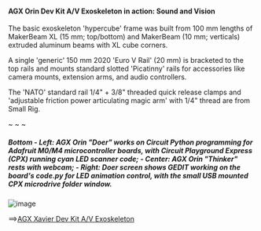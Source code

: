 #### **AGX Orin Dev Kit A/V Exoskeleton in action: Sound and Vision**

The basic exoskeleton 'hypercube' frame was built from 100 mm lengths of MakerBeam XL (15 mm; top/bottom) and MakerBeam (10 mm; verticals) extruded aluminum beams with XL cube corners.

A single 'generic' 150 mm 2020 'Euro V Rail' (20 mm) is bracketed to the top rails and mounts standard slotted 'Picatinny' rails for accessories like camera mounts, extension arms, and audio controllers.

The 'NATO' standard rail 1/4" + 3/8" threaded quick release clamps and 'adjustable friction power articulating magic arm' with 1/4" thread are from Small Rig.

~ ~ ~
##### ***Bottom*** - *Left:* AGX Orin "Doer" works on Circuit Python programming for Adafruit M0/M4 microcontroller boards, with Circuit Playground Express (CPX) running cyan LED scanner code; - *Center:* AGX Orin "Thinker" rests with webcam; - *Right:* Doer screen shows GEDIT working on the board's *code.py* for LED animation control, with the small USB mounted CPX microdrive folder window. 
![image](https://github.com/rtrelease/Jetson-Symbolics-Neuromorphics/assets/71346897/750dd15e-d671-41a7-afeb-0b4bc8fe4258)

==>[AGX Xavier Dev Kit A/V Exoskeleton](https://github.com/rtrelease/Jetson-Symbolics/blob/main/NS-SOTA-2021.md)
